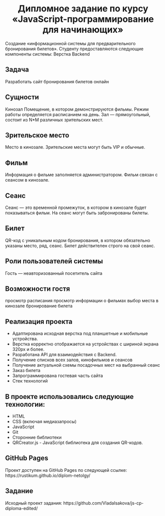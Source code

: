 <h1 align="center"> Дипломное задание по курсу «JavaScript-программирование для начинающих»</h1>
Создание «информационной системы для предварительного бронирования билетов».
Студенту предоставляются следующие компоненты системы:
Верстка
Backend

<h2>Задача</h2>
Разработать сайт бронирования билетов онлайн

<h2>Сущности</h2>
Кинозал
Помещение, в котором демонстрируются фильмы. Режим работы определяется расписанием на день. Зал — прямоугольный, состоит из N*M различных зрительских мест.

<h2>Зрительское место</h2>
Место в кинозале. Зрительские места могут быть VIP и обычные.

<h2>Фильм</h2>
Информация о фильме заполняется администратором. Фильм связан с сеансом в кинозале.

<h2>Сеанс</h2>
Сеанс — это временной промежуток, в котором в кинозале будет показываться фильм. На сеанс могут быть забронированы билеты.

<h2>Билет</h2>
QR-код c уникальным кодом бронирования, в котором обязательно указаны место, ряд, сеанс. Билет действителен строго на свой сеанс.

<h2>Роли пользователей системы</h2>
Гость — неавторизованный посетитель сайта

<h2>Возможности гостя</h2>
просмотр расписания
просмотр информации о фильмах
выбор места в кинозале
бронирование билета

<h2>Реализация проекта</h2>
<ul>
<li>Адаптирована исходная верстка под планшетные и мобильные устройства. 
<li>Верстка корректно отображается на устройствах с шириной экрана 320px и более.
<li>Разработана API для взаимодействия с Backend.
<li>Получение списков всех залов, кинофильмов и сеансов
<li>Получение актуальной схемы посадочных мест на выбранный сеанс
<li>Заказ билета
<li>Запрограммирована гостевая часть сайта
<li>Стек технологий
</ul>

<h2>В проекте использовались следующие технологии:</h2>
<ul>
<li>HTML
<li>CSS (включая медиазапросы)
<li>JavaScript
<li>Git
<li>Сторонние библиотеки
<li>QRCreator.js - JavaScript библиотека для создания QR-кодов.
</ul>
<h2>GitHub Pages</h2>
Проект доступен на GitHub Pages по следующей ссылке: https://rustikum.github.io/diplom-netolgy/
<h2>Задание</h2>
Исходный проект задания: https://github.com/VladaIsakova/js-cp-diploma-edited/
